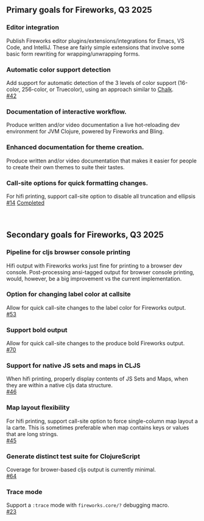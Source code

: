 ## Primary goals for Fireworks, Q3 2025


### Editor integration
Publish Fireworks editor plugins/extensions/integrations for Emacs, VS Code, and IntelliJ. These are fairly simple extensions that involve some basic form rewriting for wrapping/unwrapping forms.

### Automatic color support detection
Add support for automatic detection of the 3 levels of color support (16-color, 256-color, or Truecolor), using an approach similar to [Chalk](https://github.com/chalk/supports-color).<br>[#42](https://github.com/paintparty/fireworks/issues/42)

### Documentation of interactive workflow. 
Produce written and/or video documentation a live hot-reloading dev environment for JVM Clojure, powered by Fireworks and Bling.

### Enhanced documentation for theme creation. 
Produce written and/or video documentation that makes it easier for people to create their own themes to suite their tastes.

### Call-site options for quick formatting changes.
For hifi printing, support call-site option to disable all truncation and ellipsis
<br>
[#14](https://github.com/paintparty/fireworks/issues/14)
[Completed](https://github.com/paintparty/fireworks/commit/d1232b7fe3d522f751009c2cccc8aeca87966d34)
<br>
<br>
<br>

## Secondary goals for Fireworks, Q3 2025

### Pipeline for cljs browser console printing
Hifi output with Fireworks works just fine for printing to a browser dev console. Post-processing ansi-tagged output for browser console printing, would, however, be a big improvement vs the current implementation.

### Option for changing label color at callsite
Allow for quick call-site changes to the label color for Fireworks output.<br>[#53](https://github.com/paintparty/fireworks/issues/53)

### Support bold output
Allow for quick call-site changes to the produce bold Fireworks output.<br>[#70](https://github.com/paintparty/fireworks/issues/70)

### Support for native JS sets and maps in CLJS
When hifi printing, properly display contents of JS Sets and Maps, when they are within a native cljs data structure.<br>[#46](https://github.com/paintparty/fireworks/issues/46)  

### Map layout flexibility
For hifi printing, support call-site option to force single-column map layout a la carte. This is sometimes preferable when map contains keys or values that are long strings.<br>[#45](https://github.com/paintparty/fireworks/issues/45)

### Generate distinct test suite for ClojureScript 
Coverage for brower-based cljs output is currently minimal.<br>[#64](https://github.com/paintparty/fireworks/issues/64)

### Trace mode
Support a `:trace` mode with `fireworks.core/?` debugging macro.<br>[#23](https://github.com/paintparty/fireworks/issues/23)
